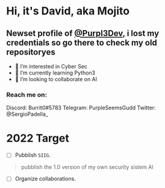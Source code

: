 # Hi, it's David, aka Mojito
## Newset profile of [@Purpl3Dev](https://github.com/Purpl3Dev/), i lost my credentials so go there to check my old repositoryes


- 👀 I’m interested in Cyber Sec
- 🌱 I’m currently learning Python3
- 💞️ I’m looking to collaborate on AI

### **Reach me on:**


<picture>
  <source media="(prefers-color-scheme: dark)" srcset="[https://files.fm/u/pdd2jtdmc]">
  <source media="(prefers-color-scheme: light)" srcset="[https://files.fm/u/pdd2jtdmc]">
<picture>
Discord: Burrit0#5783
Telegram: PurpleSeemsGudd
Twitter: @SergioPadella_


# 2022 Target
- [ ] Pubblish `SIIG`.
> pubblish the 1.0 version of my own security sistem AI

- [ ] Organize collaborations.

<!---
Mojito/Mojito is a ✨ special ✨ repository because its `README.md` (this file) appears on your GitHub profile.
You can click the Preview link to take a look at your changes. SIIG
--->
